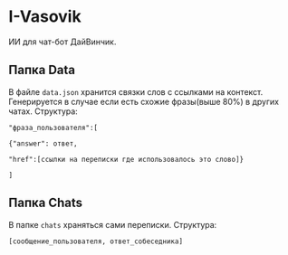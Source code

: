 # I-Vasovik

ИИ для чат-бот ДайВинчик.



## Папка Data

В файле `data.json` хранится связки слов с ссылками на контекст. Генерируется в случае если есть схожие фразы(выше 80%) в других чатах.
Структура:

`"фраза_пользователя":[`

`{"answer": ответ,`

`"href":[ссылки на переписки где использовалось это слово]}`

`]`

## Папка Chats

В папке `chats` храняться сами переписки. Структура:

`[сообщение_пользователя, ответ_собеседника]`
